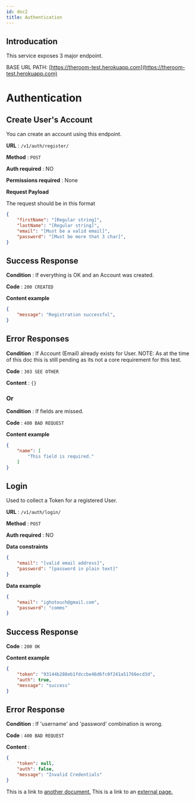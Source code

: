 ```yaml
---
id: doc2
title: Authentication
---
```


## Introducation
This service exposes 3 major endpoint. 

BASE URL PATH: [https://theroom-test.herokuapp.com](https://theroom-test.herokuapp.com)

# Authentication

## Create User's Account

You can create an account using this endpoint.

**URL** : `/v1/auth/register/`

**Method** : `POST`

**Auth required** : NO

**Permissions required** : None

**Request Payload**

The request should be in this format

```json
{
    "firstName": "[Regular string]",
    "lastName": "[Regular string]",
    "email": "[Must be a valid email]",
    "password": "[Must be more that 3 char]",
}
```

## Success Response

**Condition** : If everything is OK and an Account was created.

**Code** : `200 CREATED`

**Content example**

```json
{
    "message": "Registration successful",
}
```

## Error Responses

**Condition** : If Account (Email) already exists for User. NOTE: As at the time of this doc this is still pending as its not a core requirement for this test.

**Code** : `303 SEE OTHER`

**Content** : `{}`

### Or

**Condition** : If fields are missed.

**Code** : `400 BAD REQUEST`

**Content example**

```json
{
    "name": [
        "This field is required."
    ]
}
```


## Login

Used to collect a Token for a registered User.

**URL** : `/v1/auth/login/`

**Method** : `POST`

**Auth required** : NO

**Data constraints**

```json
{
    "email": "[valid email address]",
    "password": "[password in plain text]"
}
```

**Data example**

```json
{
    "email": "ighotouch@gmail.com",
    "password": "comms"
}
```

## Success Response

**Code** : `200 OK`

**Content example**

```json
{
    "token": "93144b288eb1fdccbe46d6fc0f241a51766ecd3d",
    "auth": true,
    "message": "success"
}
```

## Error Response

**Condition** : If 'username' and 'password' combination is wrong.

**Code** : `400 BAD REQUEST`

**Content** :

```json
{
    "token": null,
    "auth": false,
    "message": "Invalid Credentials"
}
```


This is a link to [another document.](doc3.md) This is a link to an [external page.](http://www.example.com/)
